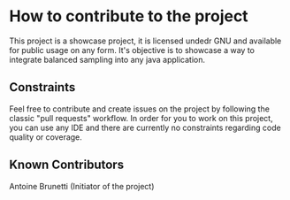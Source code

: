 # How to contribute to the project

This project is a showcase project, it is licensed undedr GNU and available for public usage on any form. It's objective is to showcase a way to integrate balanced sampling into any java application.

## Constraints

Feel free to contribute and create issues on the project by following the classic "pull requests" workflow.
In order for you to work on this project, you can use any IDE and there are currently no constraints regarding code quality or coverage.

## Known Contributors

Antoine Brunetti (Initiator of the project)




